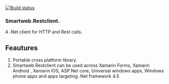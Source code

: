 [![Build status](https://ci.appveyor.com/api/projects/status/hh1v1w1q15hbaeii?svg=true)](https://ci.appveyor.com/project/PradeepLoganathan/restclient)

### Smartweb.Restclient.

A .Net client for HTTP and Rest calls.

## Feautures

1. Portable cross platform library.
2. Smartweb.Restclient can be used across Xamarin Forms, Xamarin Android , Xamarin IOS, ASP.Net core,  Universal windows apps, Windows phone apps and apps targeting .Net framework 4.5
